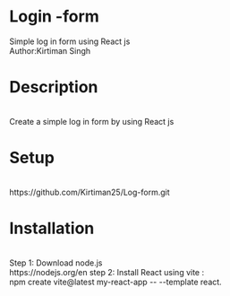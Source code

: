 # Login -form
Simple log in form using React js
<br>
Author:Kirtiman Singh
<h1>Description </h1>
<br>
Create a simple log in form by using React js 
<h1> Setup</h1>
<br>
https://github.com/Kirtiman25/Log-form.git
<h1> Installation</h1>
<br>
Step 1: Download node.js
<br>
https://nodejs.org/en
step 2: 
Install React using vite :
<br> npm create vite@latest my-react-app -- --template react.
